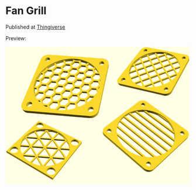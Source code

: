 # Fan Grill

Published at [Thingiverse](https://www.thingiverse.com/thing:2491499)

Preview:

![Fan Grill](fan_grill.png)